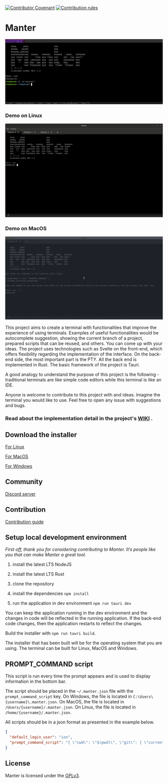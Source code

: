 [![Contributor Covenant](https://img.shields.io/badge/Contributor%20Covenant-2.1-4baaaa.svg)](https://github.com/iondodon/manter/blob/main/CODE_OF_CONDUCT.md)
[![Contribution rules](https://img.shields.io/badge/Contribution%20rules-1.0-green)](https://github.com/iondodon/manter/blob/main/CONTRIBUTING.md)

# Manter

<p align="center">
  <img src="example.png" />
</p>

### Demo on Linux

<p align="center">
  <img src="demo-linux.gif" />
</p>

### Demo on MacOS

<p align="center">
  <img src="demo-macos.gif" />
</p>

This project aims to create a terminal with functionalities that improve the experience of using terminals. Examples of useful functionalities would be autocomplete suggestion, showing the current branch of a project, prepared scripts that can be reused, and others. You can come up with your ideas. The project uses technologies such as Svelte on the front-end, which offers flexibility regarding the implementation of the interface. On the back-end side, the most important part is the PTY. All the back end is implemented in Rust. The basic framework of the project is Tauri.

A good analogy to understand the purpose of this project is the following - traditional terminals are like simple code editors while this terminal is like an IDE.

Anyone is welcome to contribute to this project with and ideas. Imagine the terminal you would like to use. Feel free to open any issue with suggestions and bugs.

### Read about the implementation detail in the project's [WIKI](https://github.com/iondodon/manter/wiki) .

## Download the installer

[For Linux](https://drive.google.com/file/d/15ioVeRl7rusbwGspZmknpBjkA3-QhE6i/view?usp=share_link)

[For MacOS](https://drive.google.com/file/d/1PAUuK0akVBCv6oUNGmGmt8cDXMoTFnyD/view?usp=share_link)

[For Windows](https://drive.google.com/file/d/1qKjm0TdSJzXKa0TEGRWemNHgUKqzD9dm/view?usp=share_link)

## Community

[Discord server](https://discord.gg/k4FFFPK3ZR)

## Contribution

[Contribution guide](https://github.com/iondodon/manter/blob/main/CONTRIBUTING.md)

## Setup local development environment

_First off, thank you for considering contributing to Manter. It’s people like you that can make Manter a great tool._

1. install the latest LTS NodeJS

2. install the latest LTS Rust

3. clone the repository

4. install the dependencies `npm install`

5. run the application in dev environment `npm run tauri dev`

You can keep the application running in the dev environment and the changes in code will be reflected in the running application. If the back-end code changes, then the application restarts to reflect the changes.

Build the installer with `npm run tauri build`.

The installer that has been built will be for the operating system that you are using. The terminal can be built for Linux, MacOS and Windows.

## PROMPT_COMMAND script

This script is run every time the prompt appears and is used to display information in the bottom bar.

The script should be placed in the `~/.manter.json` file with the `prompt_command_script` key. On Windows, the file is located in `C:\Users\{username}\.manter.json`. On MacOS, the file is located in `/Users/{username}/.manter.json`. On Linux, the file is located in `/home/{username}/.manter.json`.

All scripts should be in a json format as presented in the example below.

```json
{
  "default_login_user": "ion",
  "prompt_command_script": "{ \"cwd\": \"$(pwd)\", \"git\": { \"currentBranch\" : \"$(git rev-parse --abbrev-ref HEAD 2> /dev/null )\" } }"
}
```

## License

Manter is licensed under the [GPLv3](https://github.com/iondodon/manter/blob/main/LICENCE.txt).
